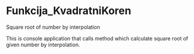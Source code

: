 # Funkcija_KvadratniKoren
Square root of number by interpolation

This is console application that calls method which calculate square root of given number by interpolation.
